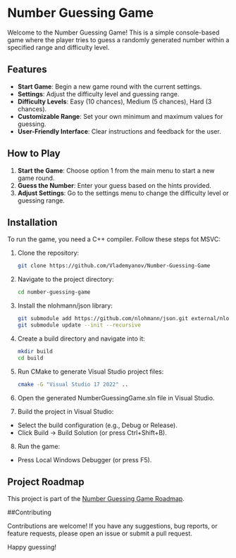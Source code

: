 # Number Guessing Game

Welcome to the Number Guessing Game! This is a simple console-based game where the player tries to guess a randomly generated number within a specified range and difficulty level.

## Features

- **Start Game**: Begin a new game round with the current settings.
- **Settings**: Adjust the difficulty level and guessing range.
- **Difficulty Levels**: Easy (10 chances), Medium (5 chances), Hard (3 chances).
- **Customizable Range**: Set your own minimum and maximum values for guessing.
- **User-Friendly Interface**: Clear instructions and feedback for the user.

## How to Play

1. **Start the Game**: Choose option 1 from the main menu to start a new game round.
2. **Guess the Number**: Enter your guess based on the hints provided.
3. **Adjust Settings**: Go to the settings menu to change the difficulty level or guessing range.

## Installation

To run the game, you need a C++ compiler. Follow these steps fot MSVC:

1. Clone the repository:
   ```sh
   git clone https://github.com/Vlademyanov/Number-Guessing-Game
2. Navigate to the project directory:
   ```sh
   cd number-guessing-game
3. Install the nlohmann/json library:

   ```sh
   git submodule add https://github.com/nlohmann/json.git external/nlohmann_json
   git submodule update --init --recursive

4. Create a build directory and navigate into it:

   ```sh
   mkdir build
   cd build

5. Run CMake to generate Visual Studio project files:
   ```sh
   cmake -G "Visual Studio 17 2022" ..
   
6. Open the generated NumberGuessingGame.sln file in Visual Studio.

7. Build the project in Visual Studio:

- Select the build configuration (e.g., Debug or Release).
- Click Build -> Build Solution (or press Ctrl+Shift+B).

8. Run the game:

- Press Local Windows Debugger (or press F5).

## Project Roadmap

This project is part of the [Number Guessing Game Roadmap](https://roadmap.sh/projects/number-guessing-game).

##Contributing

Contributions are welcome! If you have any suggestions, bug reports, or feature requests, please open an issue or submit a pull request.

Happy guessing!







